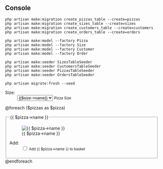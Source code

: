 ## Console

```
php artisan make:migration create_pizzas_table --create=pizzas
php artisan make:migration create_sizes_table --create=sizes
php artisan make:migration create_customers_table --create=customers
php artisan make:migration create_orders_table --create=orders

php artisan make:model --factory Pizza
php artisan make:model --factory Size
php artisan make:model --factory Customer
php artisan make:model --factory Order

php artisan make:seeder SizesTableSeeder
php artisan make:seeder CustomersTableSeeder
php artisan make:seeder PizzasTableSeeder
php artisan make:seeder OrdersTableSeeder

php artisan migrate:fresh --seed
```

<dl class="form-group">
					<dt class="form__dt">
						<label class="form__label" for="pizza__size_{{ $pizza->id }}">
							Size:
						</label>
					</dt>
					<dd class="form__dd">
						<select class="form__select" id="pizza__size_{{ $pizza->id }}" name="pizza__size" title="Pizza Size">
							@foreach ($sizes as $size)
							<option value="{{$size->id}}">{{$size->name}}</option>
							@endforeach
						</select>
						<small class="form__text_muted form__text_small">
							Pizza Size
						</small>
					</dd>
				</dl>

@foreach ($pizzas as $pizza)
<article class="row__block row__block_pizza">
<fieldset class="form__fieldset">
<figure aria-label="{{ $pizza->name }}" role="figure" class="figure">
<img alt="{{ $pizza->name }}" src="" class="img figure__img">
<figcaption class="figure__figcaption screen-reader-text">{{ $pizza->name }}</figcaption>
</figure>
<legend class="form__legend">{{ $pizza->name }}</legend>
<dl class="form-group">
<dt class="form__dt">
<label class="form__label" for="pizza__add_{{ $pizza->id }}">
Add:
</label>
</dt>
<dd class="form__dd">
<input class="form__input checkbox_big" id="pizza__add_{{ $pizza->id }}" name="pizza__add[]"
							title="Add {{ $pizza->name }} to basket" type="checkbox">
<small class="form__text_muted form__text_small">
Add {{ $pizza->name }} to basket
</small>
</dd>
</dl>
</fieldset>
</article>
@endforeach
